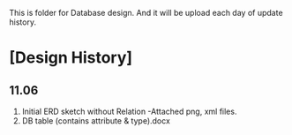 This is folder for Database design.
And it will be upload each day of update history.



[Design History]
================

11.06
-----
1. Initial ERD sketch without Relation
 -Attached png, xml files.
2. DB table (contains attribute & type).docx


